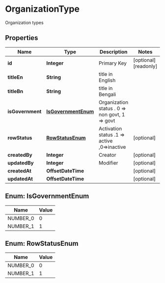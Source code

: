 

# OrganizationType

Organization types
## Properties

Name | Type | Description | Notes
------------ | ------------- | ------------- | -------------
**id** | **Integer** | Primary Key |  [optional] [readonly]
**titleEn** | **String** | title in English | 
**titleBn** | **String** | title in Bengali | 
**isGovernment** | [**IsGovernmentEnum**](#IsGovernmentEnum) | Organization status . 0 &#x3D;&gt; non govt, 1 &#x3D;&gt; govt | 
**rowStatus** | [**RowStatusEnum**](#RowStatusEnum) | Activation status .1 &#x3D;&gt; active ,0&#x3D;&gt;inactive |  [optional]
**createdBy** | **Integer** | Creator |  [optional]
**updatedBy** | **Integer** | Modifier |  [optional]
**createdAt** | **OffsetDateTime** |  |  [optional]
**updatedAt** | **OffsetDateTime** |  |  [optional]



## Enum: IsGovernmentEnum

Name | Value
---- | -----
NUMBER_0 | 0
NUMBER_1 | 1



## Enum: RowStatusEnum

Name | Value
---- | -----
NUMBER_0 | 0
NUMBER_1 | 1



